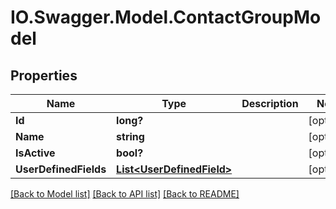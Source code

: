 # IO.Swagger.Model.ContactGroupModel
## Properties

Name | Type | Description | Notes
------------ | ------------- | ------------- | -------------
**Id** | **long?** |  | [optional] 
**Name** | **string** |  | [optional] 
**IsActive** | **bool?** |  | [optional] 
**UserDefinedFields** | [**List&lt;UserDefinedField&gt;**](UserDefinedField.md) |  | [optional] 

[[Back to Model list]](../README.md#documentation-for-models) [[Back to API list]](../README.md#documentation-for-api-endpoints) [[Back to README]](../README.md)

